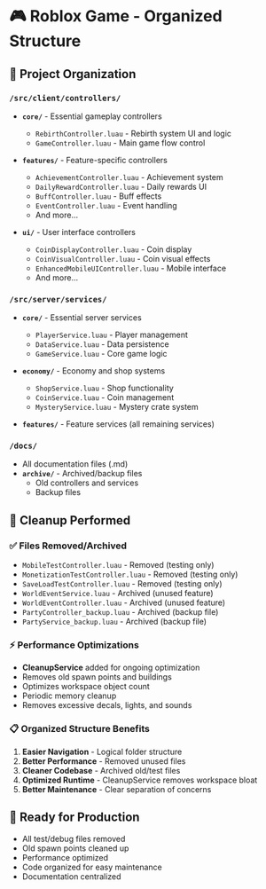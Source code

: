 # 🎮 Roblox Game - Organized Structure

## 📁 Project Organization

### `/src/client/controllers/`
- **`core/`** - Essential gameplay controllers
  - `RebirthController.luau` - Rebirth system UI and logic
  - `GameController.luau` - Main game flow control

- **`features/`** - Feature-specific controllers  
  - `AchievementController.luau` - Achievement system
  - `DailyRewardController.luau` - Daily rewards UI
  - `BuffController.luau` - Buff effects
  - `EventController.luau` - Event handling
  - And more...

- **`ui/`** - User interface controllers
  - `CoinDisplayController.luau` - Coin display
  - `CoinVisualController.luau` - Coin visual effects
  - `EnhancedMobileUIController.luau` - Mobile interface
  - And more...

### `/src/server/services/`
- **`core/`** - Essential server services
  - `PlayerService.luau` - Player management
  - `DataService.luau` - Data persistence
  - `GameService.luau` - Core game logic

- **`economy/`** - Economy and shop systems
  - `ShopService.luau` - Shop functionality
  - `CoinService.luau` - Coin management
  - `MysteryService.luau` - Mystery crate system

- **`features/`** - Feature services (all remaining services)

### `/docs/`
- All documentation files (.md)
- **`archive/`** - Archived/backup files
  - Old controllers and services
  - Backup files

## 🧹 Cleanup Performed

### ✅ Files Removed/Archived
- `MobileTestController.luau` - Removed (testing only)
- `MonetizationTestController.luau` - Removed (testing only)  
- `SaveLoadTestController.luau` - Removed (testing only)
- `WorldEventService.luau` - Archived (unused feature)
- `WorldEventController.luau` - Archived (unused feature)
- `PartyController_backup.luau` - Archived (backup file)
- `PartyService_backup.luau` - Archived (backup file)

### ⚡ Performance Optimizations
- **CleanupService** added for ongoing optimization
- Removes old spawn points and buildings
- Optimizes workspace object count
- Periodic memory cleanup
- Removes excessive decals, lights, and sounds

### 📋 Organized Structure Benefits
1. **Easier Navigation** - Logical folder structure
2. **Better Performance** - Removed unused files
3. **Cleaner Codebase** - Archived old/test files
4. **Optimized Runtime** - CleanupService removes workspace bloat
5. **Better Maintenance** - Clear separation of concerns

## 🚀 Ready for Production
- All test/debug files removed
- Old spawn points cleaned up
- Performance optimized
- Code organized for easy maintenance
- Documentation centralized
